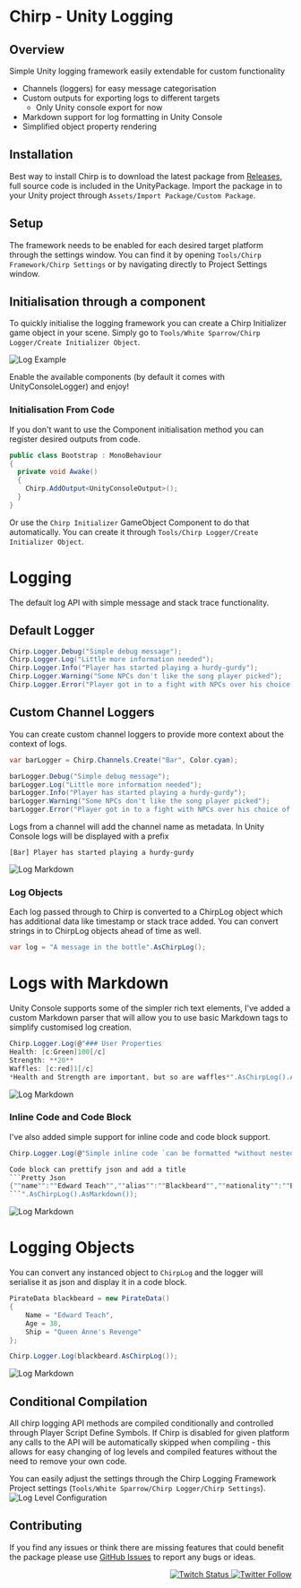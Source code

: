 # Chirp - Unity Logging

## Overview
Simple Unity logging framework easily extendable for custom functionality
- Channels (loggers) for easy message categorisation
- Custom outputs for exporting logs to different targets
  - Only Unity console export for now
- Markdown support for log formatting in Unity Console
- Simplified object property rendering

## Installation
Best way to install Chirp is to download the latest package from [Releases](https://github.com/JakubSlaby/Chirp/releases), full source code is included in the UnityPackage.
Import the package in to your Unity project through `Assets/Import Package/Custom Package`.

## Setup
The framework needs to be enabled for each desired target platform through the settings window. You can find it by opening `Tools/Chirp Framework/Chirp Settings` or by navigating directly to Project Settings window.

## Initialisation through a component
To quickly initialise the logging framework you can create a Chirp Initializer game object in your scene.
Simply go to `Tools/White Sparrow/Chirp Logger/Create Initializer Object`.

![Log Example](Images/package-component.jpg)

Enable the available components (by default it comes with UnityConsoleLogger) and enjoy!

### Initialisation From Code
If you don't want to use the Component initialisation method you can register desired outputs from code.
```csharp
public class Bootstrap : MonoBehaviour
{
  private void Awake()
  {
    Chirp.AddOutput<UnityConsoleOutput>();
  }
}
```

Or use the `Chirp Initializer` GameObject Component to do that automatically. You can create it through `Tools/Chirp Logger/Create Initializer Object`.

# Logging
The default log API with simple message and stack trace functionality.

## Default Logger
```csharp
Chirp.Logger.Debug("Simple debug message");
Chirp.Logger.Log("Little more information needed");
Chirp.Logger.Info("Player has started playing a hurdy-gurdy");
Chirp.Logger.Warning("Some NPCs don't like the song player picked");
Chirp.Logger.Error("Player got in to a fight with NPCs over his choice of entertainment");

```

## Custom Channel Loggers
You can create custom channel loggers to provide more context about the context of logs.
```csharp
var barLogger = Chirp.Channels.Create("Bar", Color.cyan);

barLogger.Debug("Simple debug message");
barLogger.Log("Little more information needed");
barLogger.Info("Player has started playing a hurdy-gurdy");
barLogger.Warning("Some NPCs don't like the song player picked");
barLogger.Error("Player got in to a fight with NPCs over his choice of entertainment");
```

Logs from a channel will add the channel name as metadata. In Unity Console logs will be displayed with a prefix
```
[Bar] Player has started playing a hurdy-gurdy
```
![Log Markdown](Images/log-channel.jpg)


### Log Objects
Each log passed through to Chirp is converted to a ChirpLog object which has additional data like timestamp or stack trace added.
You can convert strings in to ChirpLog objects ahead of time as well.

```csharp
var log = "A message in the bottle".AsChirpLog();
```

# Logs with Markdown
Unity Console supports some of the simpler rich text elements, I've added a custom Markdown parser that will allow you to use basic Markdown tags to simplify customised log creation.

```csharp
Chirp.Logger.Log(@"### User Properties
Health: [c:Green]100[/c]
Strength: **20**
Waffles: [c:red]1[/c]
*Health and Strength are important, but so are waffles*".AsChirpLog().AsMarkdown());
```

![Log Markdown](Images/log-markdown.jpg)

### Inline Code and Code Block
I've also added simple support for inline code and code block support.

```csharp
Chirp.Logger.Log(@"Simple inline code `can be formatted *without nested markdown execution*`

Code block can prettify json and add a title
```Pretty Json
{""name"":""Edward Teach"",""alias"":""Blackbeard"",""nationality"":""English"",""active_years"":""1716-1718"",""ship"":""Queen Anne's Revenge"",""notoriety"":""Known for his fearsome appearance and ruthless tactics""}
```".AsChirpLog().AsMarkdown());
```

![Log Markdown](Images/log-markdown-code.jpg)

# Logging Objects
You can convert any instanced object to `ChirpLog` and the logger will serialise it as json and display it in a code block.

```csharp
PirateData blackbeard = new PirateData()
{
    Name = "Edward Teach",
    Age = 38,
    Ship = "Queen Anne's Revenge"
};

Chirp.Logger.Log(blackbeard.AsChirpLog());
```
![Log Markdown](Images/log-object.jpg)


## Conditional Compilation
All chirp logging API methods are compiled conditionally and controlled through Player Script Define Symbols.
If Chirp is disabled for given platform any calls to the API will be automatically skipped when compiling - this allows for easy changing of log levels and compiled features without the need to remove your own code.

You can easily adjust the settings through the Chirp Logging Framework Project settings (`Tools/White Sparrow/Chirp Logger/Chirp Settings`).
![Log Level Configuration](Images/package-settings.jpg)

## Contributing
If you find any issues or think there are missing features that could benefit the package please use [GitHub Issues](/issues) to report any bugs or ideas.

<p align="right">
  <a href="https://www.twitch.tv/sparrowgamedev">
    <img alt="Twitch Status" src="https://img.shields.io/twitch/status/SparrowGameDev?style=social">
  </a>
  <a href="https://twitter.com/jakubslaby">
    <img alt="Twitter Follow" src="https://img.shields.io/twitter/follow/JakubSlaby?style=social">
  </a>
</p>
